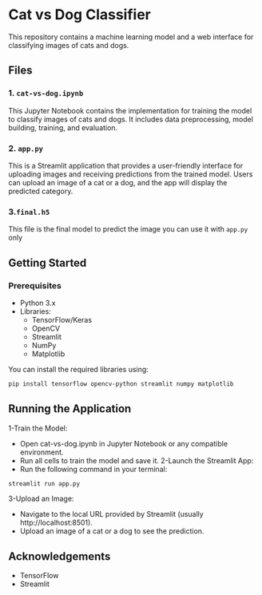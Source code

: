 # Cat vs Dog Classifier

This repository contains a machine learning model and a web interface for classifying images of cats and dogs.

## Files

### 1. `cat-vs-dog.ipynb`
This Jupyter Notebook contains the implementation for training the model to classify images of cats and dogs. It includes data preprocessing, model building, training, and evaluation. 

### 2. `app.py`
This is a Streamlit application that provides a user-friendly interface for uploading images and receiving predictions from the trained model. Users can upload an image of a cat or a dog, and the app will display the predicted category.
### 3.`final.h5`
This file is the final model to predict the image you can use it with `app.py` only 
## Getting Started

### Prerequisites
- Python 3.x
- Libraries:
  - TensorFlow/Keras
  - OpenCV
  - Streamlit
  - NumPy
  - Matplotlib

You can install the required libraries using:

```bash
pip install tensorflow opencv-python streamlit numpy matplotlib
```
## Running the Application
1-Train the Model:
- Open cat-vs-dog.ipynb in Jupyter Notebook or any compatible environment.
- Run all cells to train the model and save it.
2-Launch the Streamlit App:
- Run the following command in your terminal:
```bash
streamlit run app.py
```
3-Upload an Image:
- Navigate to the local URL provided by Streamlit (usually http://localhost:8501).
- Upload an image of a cat or a dog to see the prediction.
## Acknowledgements
- TensorFlow
- Streamlit
